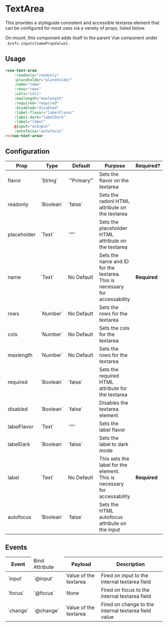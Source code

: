 # TextArea

This provides a styleguide consistent and accessible textarea element that can be configured for most uses via a variety of props, listed below.

On mount, this component adds itself to the parent Vue component under `.$refs.inputs[namePropValue]`. 

## Usage

```html
<vue-text-area
    :readonly="readonly"
    :placeholder="placeholder"
    :name="name"
    :rows="rows"
    :cols="cols"
    :maxlength="maxlength"
    :required="required"
    :disabled="disabled"
    :label-flavor="labelFlavor"
    :label-dark="labelDark"
    :label="label"
    @input="onInput"
    :autofocus="autofocus"
></vue-text-area>
```

## Configuration
<table>
    <thead>
        <tr>
            <th>Prop</th>
            <th>Type</th>
            <th>Default</th>
            <th>Purpose</th>
            <th>Required?</th>
        </tr>
    </thead>
    <tbody>
        <tr>
            <td>flavor</td>
            <td>`String`</td>
            <td>`"Primary"`</td>
            <td>Sets the flavor on the textarea</td>
            <td>&nbsp;</td>
        </tr>
        <tr>
            <td>readonly</td>
            <td>`Boolean`</td>
            <td>`false`</td>
            <td>Sets the radonl HTML attribute on the textarea</td>
            <td>&nbsp;</td>
        </tr>
        <tr>
            <td>placeholder</td>
            <td>`Text`</td>
            <td>`""`</td>
            <td>Sets the placeholder HTML attribute on the textarea</td>
            <td>&nbsp;</td>
        </tr>
        <tr>
            <td>name</td>
            <td>`Text`</td>
            <td>No Default</td>
            <td>Sets the name and ID for the textarea. This is necessary for accessability</td>
            <td><b>Required</b></td>
        </tr>
        <tr>
            <td>rows</td>
            <td>`Number`</td>
            <td>No Default</td>
            <td>Sets the rows for the textarea</td>
            <td></td>
        </tr>
        <tr>
            <td>cols</td>
            <td>`Number`</td>
            <td>No Default</td>
            <td>Sets the cols for the textarea</td>
            <td></td>
        </tr>
        <tr>
            <td>maxlength</td>
            <td>`Number`</td>
            <td>No Default</td>
            <td>Sets the rows for the textarea</td>
            <td></td>
        </tr>
        <tr>
            <td>required</td>
            <td>`Boolean`</td>
            <td>`false`</td>
            <td>Sets the required HTML attribute for the textarea</td>
            <td>&nbsp;</td>
        </tr>
        <tr>
            <td>disabled</td>
            <td>`Boolean`</td>
            <td>`false`</td>
            <td>Disables the textarea element</td>
            <td>&nbsp;</td>
        </tr>
        <tr>
            <td>labelFlavor</td>
            <td>`Text`</td>
            <td>`""`</td>
            <td>Sets the label flavor</td>
            <td>&nbsp;</td>
        </tr>
        <tr>
            <td>labelDark</td>
            <td>`Boolean`</td>
            <td>`false`</td>
            <td>Sets the label to dark mode</td>
            <td>&nbsp;</td>
        </tr>
        <tr>
            <td>label</td>
            <td>`Text`</td>
            <td>No Default</td>
            <td>This sets the label for the element. This is necessary for accessability</td>
            <td><b>Required</b></td>
        </tr>
        <tr>
            <td>autofocus</td>
            <td>`Boolean`</td>
            <td>`false`</td>
            <td>Sets the HTML autofocus attribute on the input</td>
            <td>&nbsp;</td>
        </tr>
    </tbody>
</table>
    
## Events

<table>
    <thead>
        <tr>
            <th>Event</th>
            <td>Bind Attribute</td>
            <th>Payload</th>
            <th>Description</th>
        </tr>
    </thead>
    <tbody>
         <tr>
            <td>`input`</td>
            <td>`@input`</td>
            <td>Value of the textarea</td>
            <td>Fired on input to the internal textarea field</td>
        </tr>
        <tr>
            <td>`focus`</td>
            <td>`@focus`</td>
            <td>None</td>
            <td>Fired on focus to the internal textarea field</td>
        </tr>
        <tr>
            <td>`change`</td>
            <td>`@change`</td>
            <td>Value of the textarea</td>
            <td>Fired on change to the internal textarea field value</td>
        </tr>
    </tbody>
</table>